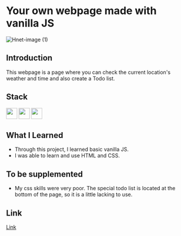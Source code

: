 # Your own webpage made with vanilla JS

![Hnet-image (1)](https://user-images.githubusercontent.com/79802132/149155442-83708b97-42c1-433d-9851-b2f2ce5344a8.gif)

## Introduction
This webpage is a page where you can check the current location's weather and time and also create a Todo list.

## Stack

<img height="30" src="https://img.shields.io/badge/HTML5-E34F26?style=for-the-badge&logo=HTML5&logoColor=white" /> <img height="30" src="https://img.shields.io/badge/CSS3-1572B6?style=for-the-badge&logo=CSS3&logoColor=white"/> <img height="30" src="https://img.shields.io/badge/Javascript-black?style=for-the-badge&logo=Javascript&logoColor=F7DF1E"/>

## What I Learned
- Through this project, I learned basic vanilla JS.
- I was able to learn and use HTML and CSS.

## To be supplemented
- My css skills were very poor. The special todo list is located at the bottom of the page, so it is a little lacking to use.


## Link
[Link](https://pororo0721.github.io/)


